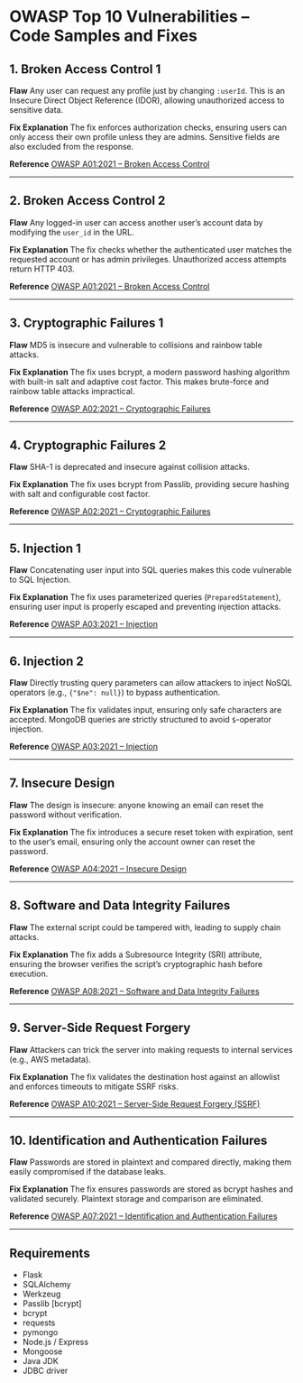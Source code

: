 # OWASP Top 10 Vulnerabilities – Code Samples and Fixes

## 1. Broken Access Control 1

**Flaw**
Any user can request any profile just by changing `:userId`. This is an Insecure Direct Object Reference (IDOR), allowing unauthorized access to sensitive data.

**Fix Explanation**
The fix enforces authorization checks, ensuring users can only access their own profile unless they are admins. Sensitive fields are also excluded from the response.

**Reference**
[OWASP A01:2021 – Broken Access Control](https://owasp.org/Top10/A01_2021-Broken_Access_Control/)

---

## 2. Broken Access Control 2

**Flaw**
Any logged-in user can access another user’s account data by modifying the `user_id` in the URL.

**Fix Explanation**
The fix checks whether the authenticated user matches the requested account or has admin privileges. Unauthorized access attempts return HTTP 403.

**Reference**
[OWASP A01:2021 – Broken Access Control](https://owasp.org/Top10/A01_2021-Broken_Access_Control/)

---

## 3. Cryptographic Failures 1

**Flaw**
MD5 is insecure and vulnerable to collisions and rainbow table attacks.

**Fix Explanation**
The fix uses bcrypt, a modern password hashing algorithm with built-in salt and adaptive cost factor. This makes brute-force and rainbow table attacks impractical.

**Reference**
[OWASP A02:2021 – Cryptographic Failures](https://owasp.org/Top10/A02_2021-Cryptographic_Failures/)

---

## 4. Cryptographic Failures 2

**Flaw**
SHA-1 is deprecated and insecure against collision attacks.

**Fix Explanation**
The fix uses bcrypt from Passlib, providing secure hashing with salt and configurable cost factor.

**Reference**
[OWASP A02:2021 – Cryptographic Failures](https://owasp.org/Top10/A02_2021-Cryptographic_Failures/)

---

## 5. Injection 1

**Flaw**
Concatenating user input into SQL queries makes this code vulnerable to SQL Injection.

**Fix Explanation**
The fix uses parameterized queries (`PreparedStatement`), ensuring user input is properly escaped and preventing injection attacks.

**Reference**
[OWASP A03:2021 – Injection](https://owasp.org/Top10/A03_2021-Injection/)

---

## 6. Injection 2

**Flaw**
Directly trusting query parameters can allow attackers to inject NoSQL operators (e.g., `{"$ne": null}`) to bypass authentication.

**Fix Explanation**
The fix validates input, ensuring only safe characters are accepted. MongoDB queries are strictly structured to avoid `$`-operator injection.

**Reference**
[OWASP A03:2021 – Injection](https://owasp.org/Top10/A03_2021-Injection/)

---

## 7. Insecure Design

**Flaw**
The design is insecure: anyone knowing an email can reset the password without verification.

**Fix Explanation**
The fix introduces a secure reset token with expiration, sent to the user’s email, ensuring only the account owner can reset the password.

**Reference**
[OWASP A04:2021 – Insecure Design](https://owasp.org/Top10/A04_2021-Insecure_Design/)

---

## 8. Software and Data Integrity Failures

**Flaw**
The external script could be tampered with, leading to supply chain attacks.

**Fix Explanation**
The fix adds a Subresource Integrity (SRI) attribute, ensuring the browser verifies the script’s cryptographic hash before execution.

**Reference**
[OWASP A08:2021 – Software and Data Integrity Failures](https://owasp.org/Top10/A08_2021-Software_and_Data_Integrity_Failures/)

---

## 9. Server-Side Request Forgery

**Flaw**
Attackers can trick the server into making requests to internal services (e.g., AWS metadata).

**Fix Explanation**
The fix validates the destination host against an allowlist and enforces timeouts to mitigate SSRF risks.

**Reference**
[OWASP A10:2021 – Server-Side Request Forgery (SSRF)](https://owasp.org/Top10/A10_2021-Server-Side_Request_Forgery_%28SSRF%29/)

---

## 10. Identification and Authentication Failures

**Flaw**
Passwords are stored in plaintext and compared directly, making them easily compromised if the database leaks.

**Fix Explanation**
The fix ensures passwords are stored as bcrypt hashes and validated securely. Plaintext storage and comparison are eliminated.

**Reference**
[OWASP A07:2021 – Identification and Authentication Failures](https://owasp.org/Top10/A07_2021-Identification_and_Authentication_Failures/)

---

## Requirements

- Flask
- SQLAlchemy
- Werkzeug
- Passlib [bcrypt]
- bcrypt
- requests
- pymongo
- Node.js / Express
- Mongoose
- Java JDK
- JDBC driver
